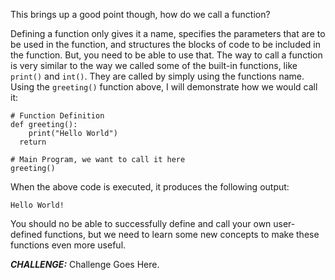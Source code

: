 This brings up a good point though, how do we call a function?

Defining a function only gives it a name, specifies the parameters that are to be used in the function, and structures the blocks of code to be included in the function. But, you need to be able to use that. The way to call a function is very similar to the way we called some of the built-in functions, like `print()` and `int()`. They are called by simply using the functions name. Using the `greeting()` function above, I will demonstrate how we would call it:
```
# Function Definition
def greeting():
	print("Hello World")
  return
  
# Main Program, we want to call it here
greeting()
```
When the above code is executed, it produces the following output:
```
Hello World!
```

You should no be able to successfully define and call your own user-defined functions, but we need to learn some new concepts to make these functions even more useful.

***CHALLENGE:*** Challenge Goes Here.